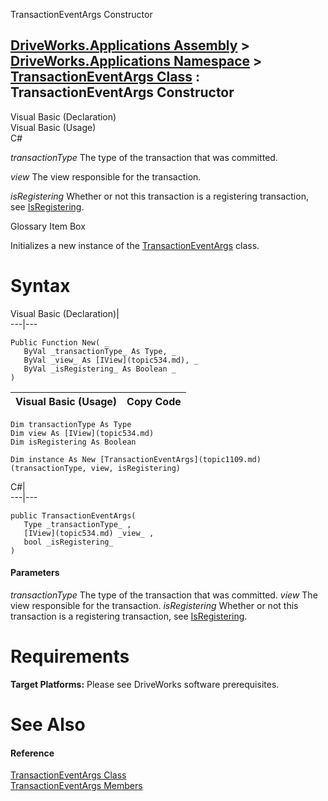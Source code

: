 TransactionEventArgs Constructor   
  
[DriveWorks.Applications Assembly](topic13.md) > [DriveWorks.Applications Namespace](topic16.md) > [TransactionEventArgs Class](topic1109.md) : TransactionEventArgs Constructor  
---  
  
Visual Basic (Declaration)    
Visual Basic (Usage)    
C# 

_transactionType_
    The type of the transaction that was committed.

_view_
    The view responsible for the transaction.

_isRegistering_
    Whether or not this transaction is a registering transaction, see [IsRegistering](topic1116.md).

Glossary Item Box

Initializes a new instance of the [TransactionEventArgs](topic1109.md) class. 

# Syntax

Visual Basic (Declaration)|   
---|---  
      
    
    Public Function New( _
       ByVal _transactionType_ As Type, _
       ByVal _view_ As [IView](topic534.md), _
       ByVal _isRegistering_ As Boolean _
    )  
  
Visual Basic (Usage)| Copy Code  
---|---  
      
    
    Dim transactionType As Type
    Dim view As [IView](topic534.md)
    Dim isRegistering As Boolean
     
    Dim instance As New [TransactionEventArgs](topic1109.md)(transactionType, view, isRegistering)  
  
C#|   
---|---  
      
    
    public TransactionEventArgs( 
       Type _transactionType_ ,
       [IView](topic534.md) _view_ ,
       bool _isRegistering_
    )  
  
#### Parameters

 _transactionType_
    The type of the transaction that was committed.
_view_
    The view responsible for the transaction.
_isRegistering_
    Whether or not this transaction is a registering transaction, see [IsRegistering](topic1116.md).

# Requirements

**Target Platforms:** Please see DriveWorks software prerequisites.

# See Also

#### Reference

[TransactionEventArgs Class](topic1109.md)   
[TransactionEventArgs Members](topic1110.md)


